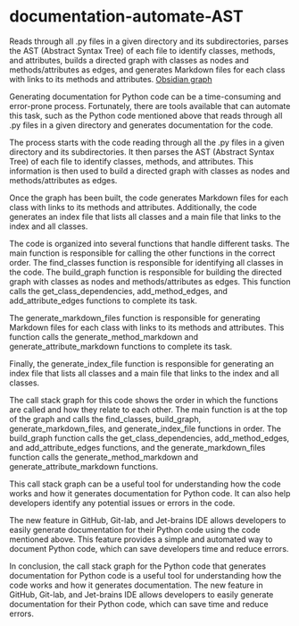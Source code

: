 # documentation-automate-AST
Reads through all .py files in a given directory and its subdirectories, parses the AST (Abstract Syntax Tree) of each file to identify classes, methods, and attributes, builds a directed graph with classes as nodes and methods/attributes as edges, and generates Markdown files for each class with links to its methods and attributes.
[Obsidian graph](https://github.com/kroq86/documentation-automate-AST/blob/main/image.png)

Generating documentation for Python code can be a time-consuming and error-prone process. Fortunately, there are tools available that can automate this task, such as the Python code mentioned above that reads through all .py files in a given directory and generates documentation for the code.

The process starts with the code reading through all the .py files in a given directory and its subdirectories. It then parses the AST (Abstract Syntax Tree) of each file to identify classes, methods, and attributes. This information is then used to build a directed graph with classes as nodes and methods/attributes as edges.

Once the graph has been built, the code generates Markdown files for each class with links to its methods and attributes. Additionally, the code generates an index file that lists all classes and a main file that links to the index and all classes.

The code is organized into several functions that handle different tasks. The main function is responsible for calling the other functions in the correct order. The find_classes function is responsible for identifying all classes in the code. The build_graph function is responsible for building the directed graph with classes as nodes and methods/attributes as edges. This function calls the get_class_dependencies, add_method_edges, and add_attribute_edges functions to complete its task.

The generate_markdown_files function is responsible for generating Markdown files for each class with links to its methods and attributes. This function calls the generate_method_markdown and generate_attribute_markdown functions to complete its task.

Finally, the generate_index_file function is responsible for generating an index file that lists all classes and a main file that links to the index and all classes.

The call stack graph for this code shows the order in which the functions are called and how they relate to each other. The main function is at the top of the graph and calls the find_classes, build_graph, generate_markdown_files, and generate_index_file functions in order. The build_graph function calls the get_class_dependencies, add_method_edges, and add_attribute_edges functions, and the generate_markdown_files function calls the generate_method_markdown and generate_attribute_markdown functions.

This call stack graph can be a useful tool for understanding how the code works and how it generates documentation for Python code. It can also help developers identify any potential issues or errors in the code.

The new feature in GitHub, Git-lab, and Jet-brains IDE allows developers to easily generate documentation for their Python code using the code mentioned above. This feature provides a simple and automated way to document Python code, which can save developers time and reduce errors.

In conclusion, the call stack graph for the Python code that generates documentation for Python code is a useful tool for understanding how the code works and how it generates documentation. The new feature in GitHub, Git-lab, and Jet-brains IDE allows developers to easily generate documentation for their Python code, which can save time and reduce errors.
